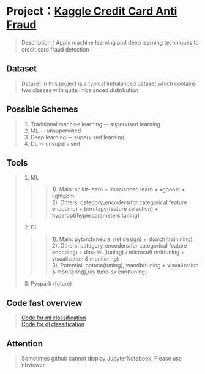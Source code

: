 # Project：[Kaggle Credit Card Anti Fraud](https://www.kaggle.com/mlg-ulb/creditcardfraud)
> Description：Apply machine learning and deep learning techniques to credit card fraud detection  
## Dataset  
> Dataset in this project is a typical imbalanced dataset which contains two classes with quite imbalanced distribution
## Possible Schemes  
> 1. Traditional machine learning -- supervised learning  
> 2. ML -- unsupervised  
> 3. Deep learning -- supervised learning  
> 4. DL -- unsupervised  
## Tools  
> 1. ML  
>>> 1). Main: scikit-learn + imbalanced learn + xgboost + lightgbm  
>>> 2). Others: category_encoders(for categorical feature encoding) + borutapy(feature selection) + hyperopt(hyperparameters tuning)
> 2. DL  
>>> 1). Main: pytorch(neural net design) + skorch(trainining)  
>>> 2). Others: category_encoders(for categorical feature encoding) + daskML(tuning) / microsoft nni(tuning + visualization & monitoring)  
>>> 3). Potential: optuna(tuning), wandb(tuning + visualization & monitoring),ray tune-sklean(tuning)
> 3. Pyspark (future)  
## Code fast overview  
> [Code for ml classification](https://github.com/UTUnex/creditcard_anti_fraud/blob/master/ml/supervised/with_feature_scaling_with_feature_selection.ipynb)  
> [Code for dl classification](https://github.com/UTUnex/creditcard_anti_fraud/blob/master/dl/supervised/nni/main.py)  
## Attention  
> Sometimes github cannot display JupyterNotebook. Please use nbviewer.
